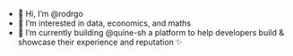 - 👋 Hi, I’m @rodrgo
- 👀 I’m interested in data, economics, and maths
- 🌱 I’m currently building @quine-sh a platform to help developers build & showcase their experience and reputation ✨
